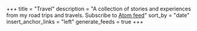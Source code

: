 +++
title = "Travel"
description = "A collection of stories and experiences from my road trips and travels. Subscribe to [Atom feed](/travel/atom.xml)"
sort_by = "date"
insert_anchor_links = "left"
generate_feeds = true
+++
